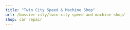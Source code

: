 ```yaml
---
title: "Twin City Speed & Machine Shop"
url: /bossier-city/twin-city-speed-and-machine-shop/
shop: car repair
---
```

